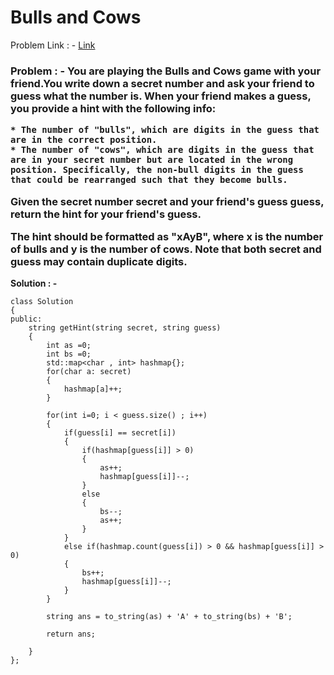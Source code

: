 # Bulls and Cows

Problem Link : - [Link](https://leetcode.com/problems/bulls-and-cows/)

<h3>
Problem : - You are playing the Bulls and Cows game with your friend.You write down a secret number and ask your friend to guess what the number is. When your friend makes a guess, you provide a hint with the following info:

    * The number of "bulls", which are digits in the guess that are in the correct position.
    * The number of "cows", which are digits in the guess that are in your secret number but are located in the wrong position. Specifically, the non-bull digits in the guess that could be rearranged such that they become bulls.
  
Given the secret number secret and your friend's guess guess, return the hint for your friend's guess.

The hint should be formatted as "xAyB", where x is the number of bulls and y is the number of cows. Note that both secret and guess may contain duplicate digits.
</h3>



**Solution : -**
```
class Solution 
{
public:
    string getHint(string secret, string guess) 
    {
        int as =0;
        int bs =0;
        std::map<char , int> hashmap{};
        for(char a: secret)
        {
            hashmap[a]++;
        }
        
        for(int i=0; i < guess.size() ; i++)
        {
            if(guess[i] == secret[i])
            {
                if(hashmap[guess[i]] > 0)
                {
                    as++;
                    hashmap[guess[i]]--;
                }
                else
                {
                    bs--;
                    as++;
                }
            }
            else if(hashmap.count(guess[i]) > 0 && hashmap[guess[i]] > 0)
            {
                bs++;
                hashmap[guess[i]]--;
            }
        }
        
        string ans = to_string(as) + 'A' + to_string(bs) + 'B';
        
        return ans;
        
    }
};

```
